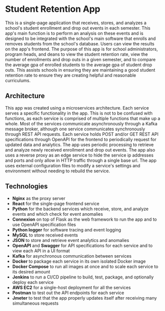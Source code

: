 # Student Retention App
This is a single-page application that receives, stores, and analyzes a school's student enrollment and drop out events in each semester. This app's main function is to perform an analysis on these events and is designed to be integrated with the school's main software that enrolls and removes students from the school's database. Users can view the results on the app's frontend. The purpose of this app is for school administrators, program heads, and deans to view the student retention rate, view the number of enrollments and drop outs in a given semester, and to compare the average gpa of enrolled students to the average gpa of student drop outs. This assists schools in ensuring they are maintaining a good student retention rate to ensure they are creating helpful and reasonable curriculums.

## Architecture
This app was created using a microservices architecture. Each service serves a specific functionality in the app. This is not to be confused with functions, as each service is comprised of multiple functions that make up a whole. Most of the services communicate asynchronously through a Kafka message broker, although one service communicates synchronously through REST API requests. Each service holds POST and/or GET REST API specifications through OpenAPI for the frontend to periodically request for updated data and analytics. The app uses periodic processing to retrieve and analyze newly received enrollment and drop out events. The app also uses a reverse proxy as an edge service to hide the service ip addresses and ports and only allow in HTTP traffic through a single base url. The app uses external configuration files to modify a service's settings and environment without needing to rebuild the service.

## Technologies
- **Nginx** as the proxy server
- **React** for the single-page frontend service
- **Python** for the backend services which receive, store, and analyze events and which check for event anomalies
- **Connexion** on top of Flask as the web framework to run the app and to use OpenAPI specification files
- **Python logger** for software tracing and event logging
- **MySQL** to store received events
- **JSON** to store and retrieve event analytics and anomalies
- **OpenAPI** and **Swagger** for API specifications for each service and to view each API in a UI format
- **Kafka** for asynchronous communication between services
- **Docker** to package each service in its own isolated Docker image
- **Docker Compose** to run all images at once and to scale each service to its desired amount
- **Jenkins** to run a CI/CD pipeline to build, test, package, and optionally deploy each service
- **AWS EC2** for a single-host deployment for all the services
- **Postman** to test out the API endpoints for each service
- **Jmeter** to test that the app properly updates itself after receiving many simultaneous requests
